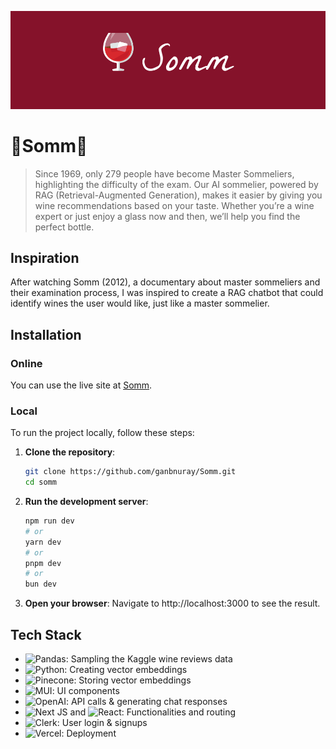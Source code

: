 ![Somm Repo Banner](/public/banner.png)
# 🍷Somm🍷

> Since 1969, only 279 people have become Master Sommeliers, highlighting the difficulty of the exam. Our AI sommelier, powered by RAG (Retrieval-Augmented Generation), makes it easier by giving you wine recommendations based on your taste. Whether you’re a wine expert or just enjoy a glass now and then, we’ll help you find the perfect bottle.
## Inspiration

After watching Somm (2012), a documentary about master sommeliers and their examination process, I was inspired to create a RAG chatbot that could identify wines the user would like, just like a master sommelier.

## Installation

### Online

You can use the live site at [Somm](https://sommelierai.vercel.app/).

### Local

To run the project locally, follow these steps:

1. **Clone the repository**:

   ```bash
   git clone https://github.com/ganbnuray/Somm.git
   cd somm
   ```

2. **Run the development server**:
   ```bash
   npm run dev
   # or
   yarn dev
   # or
   pnpm dev
   # or
   bun dev
   ```
3. **Open your browser**:
   Navigate to http://localhost:3000 to see the result.

## Tech Stack
- ![Pandas](https://img.shields.io/badge/pandas-%23150458.svg?style=flat&logo=pandas&logoColor=white): Sampling the Kaggle wine reviews data
- ![Python](https://img.shields.io/badge/python-3670A0?style=flat&logo=python&logoColor=ffdd54): Creating vector embeddings
- ![Pinecone](https://img.shields.io/badge/Pinecone-ffffff?style=flat&logo=pinecone&logoColor=black): Storing vector embeddings
- ![MUI](https://img.shields.io/badge/MUI-%230081CB.svg?style=flat&logo=mui&logoColor=white): UI components
- ![OpenAI](https://img.shields.io/badge/OpenAI-00A67E.svg?style=flat&logo=openai&logoColor=white): API calls & generating chat responses
- ![Next JS](https://img.shields.io/badge/Next-black?style=flat&logo=next.js&logoColor=white) and ![React](https://img.shields.io/badge/react-%2320232a.svg?style=flat&logo=react&logoColor=%2361DAFB): Functionalities and routing
- ![Clerk](https://img.shields.io/badge/clerk-%23000000.svg?style=flat&logo=clerk&logoColor=purple): User login & signups
- ![Vercel](https://img.shields.io/badge/vercel-%23000000.svg?style=flat&logo=vercel&logoColor=white): Deployment
